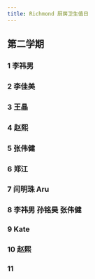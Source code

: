 ```yaml
---
title: Richmond 厨房卫生值日
---
```


## 第二学期
### 1 李祎男
### 2 李佳美
### 3 王晶
### 4 赵熙
### 5 张伟健
### 6 郑江
### 7 闫明珠 Aru
### 8 李祎男 孙铭昊 张伟健
### 9 Kate
### 10 赵熙
### 11

